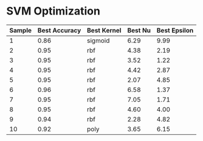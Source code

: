 # SVM Optimization


| Sample | Best Accuracy | Best Kernel | Best Nu | Best Epsilon |
| ------ | ------------- | ----------- | ------- | ------------ |
| 1      | 0.86          | sigmoid     | 6.29    | 9.99         |
| 2      | 0.95          | rbf         | 4.38    | 2.19         |
| 3      | 0.95          | rbf         | 3.52    | 1.22         |
| 4      | 0.95          | rbf         | 4.42    | 2.87         |
| 5      | 0.95          | rbf         | 2.07    | 4.85         |
| 6      | 0.96          | rbf         | 6.58    | 1.37         |
| 7      | 0.95          | rbf         | 7.05    | 1.71         |
| 8      | 0.95          | rbf         | 4.60    | 4.00         |
| 9      | 0.94          | rbf         | 2.28    | 4.82         |
| 10     | 0.92          | poly        | 3.65    | 6.15         |

